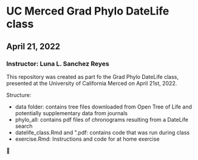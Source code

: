 # UC Merced Grad Phylo DateLife class
## April 21, 2022
### Instructor: Luna L. Sanchez Reyes

This repository was created as part fo the Grad Phylo DateLife class, presented at the University of California Merced on April 21st, 2022.

Structure:
- data folder: contains tree files downloaded from Open Tree of Life and potentially supplementary data from journals
- phylo_all: contains pdf files of chronograms resulting from a DateLife search
- datelife_class.Rmd and ".pdf: contains code that was run during class 
- exercise.Rmd: Instructions and code for at home exercise

🐞
